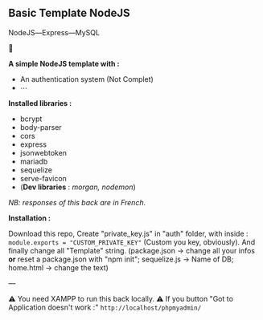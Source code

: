## Basic Template NodeJS

NodeJS―Express―MySQL

🌱

**A simple NodeJS template with :**

 - An authentication system (Not Complet)
 - ⋯


**Installed libraries :**
 - bcrypt
 - body-parser
 - cors
 - express
 - jsonwebtoken
 - mariadb
 - sequelize
 - serve-favicon
 - (**Dev libraries** : *morgan, nodemon*)

*NB: responses of this back are in French.*

**Installation :**

Download this repo,
Create "private_key.js" in "auth" folder, with inside :
`module.exports = "CUSTOM_PRIVATE_KEY"` (Custom you key, obviously).
And finally change all "Template" string.
  (package.json → change all your infos **or** reset a package.json with "npm init";
  sequelize.js → Name of DB;
  home.html → change the text)

―

⚠️ You need XAMPP to run this back locally. ⚠️
If you button "Got to Application doesn't work :"
`http://localhost/phpmyadmin/`
